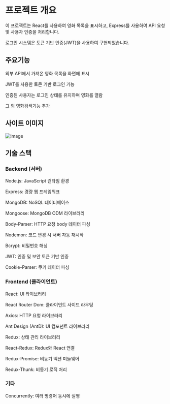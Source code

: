 # 프로젝트 개요
이 프로젝트는 React를 사용하여 영화 목록을 표시하고, Express를 사용하여 API 요청 및 사용자 인증을 처리합니다.

로그인 시스템은 토큰 기반 인증(JWT)을 사용하여 구현되었습니다.

## 주요기능
외부 API에서 가져온 영화 목록을 화면에 표시


JWT를 사용한 토큰 기반 로그인 기능


인증된 사용자는 로그인 상태를 유지하며 영화를 열람


그 외 영화검색기능 추가


## 사이트 이미지

![image](https://github.com/user-attachments/assets/963a62df-24ea-40e5-be9e-800348d4e07f)


## 기술 스택

### Backend (서버)


Node.js: JavaScript 런타임 환경


Express: 경량 웹 프레임워크


MongoDB: NoSQL 데이터베이스


Mongoose: MongoDB ODM 라이브러리


Body-Parser: HTTP 요청 body 데이터 파싱


Nodemon: 코드 변경 시 서버 자동 재시작


Bcrypt: 비밀번호 해싱


JWT: 인증 및 보안 토큰 기반 인증


Cookie-Parser: 쿠키 데이터 파싱


### Frontend (클라이언트)

React: UI 라이브러리


React Router Dom: 클라이언트 사이드 라우팅


Axios: HTTP 요청 라이브러리


Ant Design (AntD): UI 컴포넌트 라이브러리


Redux: 상태 관리 라이브러리


React-Redux: Redux와 React 연결


Redux-Promise: 비동기 액션 미들웨어


Redux-Thunk: 비동기 로직 처리


### 기타
Concurrently: 여러 명령어 동시에 실행




